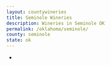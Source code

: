 ```yaml
---
layout: countywineries
title: Seminole Wineries
description: Wineries in Seminole OK
permalink: /oklahoma/seminole/
county: seminole
state: ok
---
```

-
